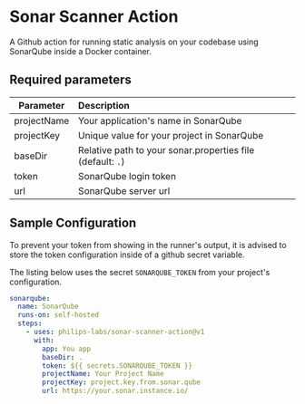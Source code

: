 # Sonar Scanner Action

A Github action for running static analysis on your codebase using SonarQube inside a Docker container.

## Required parameters

| Parameter   | Description                                                |
| ----------- | :--------------------------------------------------------- |
| projectName | Your application's name in SonarQube                       |
| projectKey  | Unique value for your project in SonarQube                 |
| baseDir     | Relative path to your sonar.properties file (default: `.`) |
| token       | SonarQube login token                                      |
| url         | SonarQube server url                                       |

## Sample Configuration

To prevent your token from showing in the runner's output, it is advised to store the token configuration inside of a github secret variable.

The listing below uses the secret `SONARQUBE_TOKEN` from your project's configuration.

```yml
sonarqube:
  name: SonarQube
  runs-on: self-hosted
  steps:
    - uses: philips-labs/sonar-scanner-action@v1
      with:
        app: You app
        baseDir: .
        token: ${{ secrets.SONARQUBE_TOKEN }}
        projectName: Your Project Name
        projectKey: project.key.from.sonar.qube
        url: https://your.sonar.instance.io/
```
